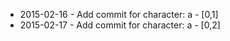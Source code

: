 - 2015-02-16 - Add commit for character: a - [0,1]
- 2015-02-17 - Add commit for character: a - [0,2]

